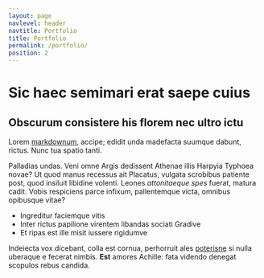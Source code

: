 ```yaml
---
layout: page
navlevel: header
navtitle: Portfolio
title: Portfolio
permalink: /portfolio/
position: 2
---
```


# Sic haec semimari erat saepe cuius

## Obscurum consistere his florem nec ultro ictu

Lorem [markdownum](http://www.si.io/), accipe; edidit unda madefacta suumque
dabunt, rictus. Nunc tua spatio tanti.

Palladias undas. Veni omne Argis dedissent Athenae illis Harpyia Typhoea novae?
Ut quod manus recessus ait Placatus, vulgata scrobibus patiente post, quod
insiluit libidine volenti. Leones *attonitaeque spes* fuerat, matura cadit.
Vobis respiciens parce infixum, pallentemque victa, omnibus opibusque vitae?

- Ingreditur faciemque vitis
- Inter rictus papilione virentem libandas sociati Gradive
- Et ripas est ille misit iussere rigidumve

Indeiecta vox dicebant, colla est cornua, perhorruit ales
[poterisne](http://www.possetexcessitque.io/caelum.html) si nulla uberaque e
fecerat nimbis. **Est** amores Achille: fata videndo denegat scopulos rebus
candida.

